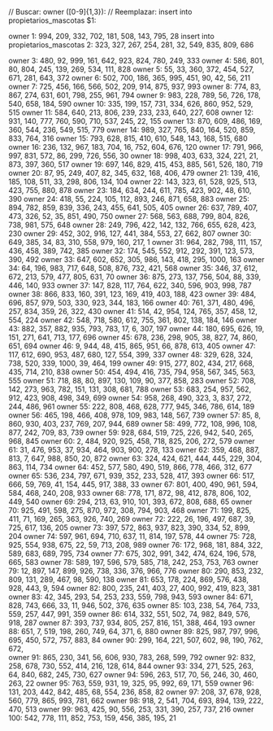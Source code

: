 // Buscar:
owner ([0-9]{1,3}):
// Reemplazar:
insert into propietarios_mascotas $1:

owner 1: 994, 209, 332, 702, 181, 508, 143, 795, 28
insert into propietarios_mascotas 2: 323, 327, 267, 254, 281, 32, 549, 835, 809, 686

owner 3: 480, 92, 999, 161, 642, 923, 824, 780, 249, 333
owner 4: 586, 801, 80, 804, 245, 139, 269, 534, 111, 828
owner 5: 55, 33, 360, 372, 454, 527, 671, 281, 643, 372
owner 6: 502, 700, 186, 365, 995, 451, 90, 42, 56, 211
owner 7: 725, 456, 166, 566, 502, 209, 914, 875, 937, 993
owner 8: 774, 83, 867, 274, 631, 601, 798, 255, 961, 794
owner 9: 983, 228, 789, 56, 726, 178, 540, 658, 184, 590
owner 10: 335, 199, 157, 731, 334, 626, 860, 952, 529, 515
owner 11: 584, 640, 213, 806, 239, 233, 233, 640, 227, 608
owner 12: 931, 140, 777, 760, 590, 710, 537, 245, 22, 155
owner 13: 870, 609, 486, 169, 360, 544, 236, 549, 515, 779
owner 14: 989, 327, 765, 840, 164, 520, 859, 833, 764, 316
owner 15: 793, 628, 815, 410, 610, 548, 143, 168, 515, 680
owner 16: 236, 132, 967, 183, 704, 16, 752, 604, 676, 120
owner 17: 791, 966, 997, 831, 572, 86, 299, 726, 556, 30
owner 18: 998, 403, 633, 324, 221, 21, 873, 397, 360, 517
owner 19: 697, 146, 829, 415, 453, 885, 561, 526, 180, 719
owner 20: 87, 95, 249, 407, 82, 345, 632, 168, 406, 479
owner 21: 139, 416, 185, 108, 511, 33, 298, 806, 134, 104
owner 22: 143, 323, 61, 528, 925, 513, 423, 755, 880, 878
owner 23: 184, 634, 244, 611, 785, 423, 902, 48, 610, 390
owner 24: 418, 55, 224, 105, 112, 893, 246, 871, 658, 883
owner 25: 894, 782, 859, 839, 336, 243, 455, 641, 505, 405
owner 26: 637, 789, 407, 473, 326, 52, 35, 851, 490, 750
owner 27: 568, 563, 688, 799, 804, 826, 738, 981, 575, 648
owner 28: 249, 796, 422, 142, 132, 766, 655, 628, 423, 230
owner 29: 452, 302, 916, 127, 441, 384, 553, 27, 662, 807
owner 30: 649, 385, 34, 83, 310, 558, 979, 160, 217, 1
owner 31: 964, 282, 798, 111, 157, 436, 458, 389, 742, 385
owner 32: 174, 545, 552, 912, 292, 391, 123, 573, 390, 492
owner 33: 647, 602, 652, 305, 986, 143, 418, 295, 1000, 163
owner 34: 64, 196, 983, 717, 648, 508, 876, 732, 421, 568
owner 35: 346, 37, 612, 672, 213, 579, 477, 805, 631, 70
owner 36: 875, 273, 137, 756, 504, 88, 339, 446, 140, 933
owner 37: 147, 828, 117, 764, 622, 340, 596, 903, 998, 787
owner 38: 866, 833, 160, 391, 123, 169, 419, 403, 188, 423
owner 39: 484, 696, 857, 979, 503, 330, 923, 344, 183, 166
owner 40: 761, 371, 480, 496, 257, 834, 359, 26, 322, 430
owner 41: 514, 42, 954, 124, 765, 357, 458, 12, 554, 224
owner 42: 548, 718, 580, 612, 755, 361, 802, 138, 184, 146
owner 43: 882, 357, 882, 935, 793, 783, 17, 6, 307, 197
owner 44: 180, 695, 626, 19, 151, 271, 641, 713, 177, 696
owner 45: 678, 236, 298, 905, 38, 827, 74, 860, 651, 694
owner 46: 9, 944, 48, 415, 865, 951, 66, 878, 613, 405
owner 47: 117, 612, 690, 953, 487, 680, 127, 554, 399, 337
owner 48: 329, 628, 324, 738, 520, 339, 1000, 39, 464, 199
owner 49: 915, 277, 802, 434, 217, 668, 435, 714, 210, 838
owner 50: 454, 494, 416, 735, 794, 958, 567, 345, 563, 555
owner 51: 718, 88, 80, 897, 130, 109, 90, 377, 858, 283
owner 52: 708, 142, 273, 963, 782, 151, 131, 308, 681, 788
owner 53: 683, 254, 957, 562, 912, 423, 908, 498, 349, 699
owner 54: 958, 268, 490, 323, 3, 837, 272, 244, 486, 961
owner 55: 222, 808, 468, 628, 777, 945, 346, 786, 614, 189
owner 56: 465, 198, 466, 408, 978, 109, 983, 148, 567, 739
owner 57: 85, 8, 860, 930, 403, 237, 769, 207, 944, 689
owner 58: 499, 772, 108, 996, 108, 877, 242, 709, 83, 739
owner 59: 928, 684, 519, 725, 226, 942, 540, 265, 968, 845
owner 60: 2, 484, 920, 925, 458, 718, 825, 206, 272, 579
owner 61: 31, 476, 953, 37, 934, 464, 903, 900, 278, 133
owner 62: 359, 468, 887, 813, 7, 647, 988, 850, 20, 872
owner 63: 324, 424, 621, 444, 445, 229, 304, 863, 114, 734
owner 64: 452, 577, 580, 490, 519, 866, 778, 466, 312, 677
owner 65: 536, 234, 797, 671, 939, 352, 233, 528, 417, 393
owner 66: 517, 666, 59, 769, 41, 154, 445, 917, 388, 33
owner 67: 801, 400, 490, 961, 594, 584, 468, 240, 208, 933
owner 68: 778, 171, 872, 98, 412, 878, 806, 102, 449, 540
owner 69: 294, 213, 63, 910, 101, 393, 672, 808, 688, 65
owner 70: 925, 491, 598, 275, 870, 972, 308, 794, 903, 468
owner 71: 199, 825, 411, 71, 169, 265, 363, 926, 740, 269
owner 72: 222, 26, 196, 497, 687, 39, 725, 617, 136, 205
owner 73: 397, 572, 863, 937, 823, 390, 334, 52, 899, 204
owner 74: 597, 961, 694, 710, 637, 11, 814, 197, 578, 44
owner 75: 728, 925, 554, 938, 675, 22, 59, 713, 208, 989
owner 76: 172, 968, 181, 884, 322, 589, 683, 689, 795, 734
owner 77: 675, 302, 991, 342, 474, 624, 196, 578, 665, 583
owner 78: 589, 197, 596, 579, 585, 718, 242, 253, 753, 763
owner 79: 12, 897, 147, 899, 926, 738, 336, 376, 966, 776
owner 80: 290, 853, 232, 809, 131, 289, 467, 98, 590, 138
owner 81: 653, 178, 224, 869, 576, 438, 928, 443, 9, 594
owner 82: 800, 235, 241, 403, 27, 400, 992, 419, 823, 381
owner 83: 42, 345, 293, 54, 253, 233, 559, 798, 943, 593
owner 84: 671, 828, 743, 666, 33, 11, 946, 502, 376, 635
owner 85: 103, 238, 54, 764, 733, 559, 257, 447, 991, 359
owner 86: 614, 332, 551, 502, 74, 982, 849, 576, 918, 287
owner 87: 393, 737, 934, 805, 257, 816, 151, 388, 464, 193
owner 88: 651, 7, 519, 198, 260, 749, 64, 371, 6, 880
owner 89: 825, 987, 797, 996, 695, 450, 572, 757, 883, 84
owner 90: 299, 164, 221, 507, 602, 98, 190, 762, 672,  
owner 91: 865, 230, 341, 56, 606, 930, 783, 268, 599, 792
owner 92: 832, 258, 678, 730, 552, 414, 216, 128, 614, 844
owner 93: 334, 271, 525, 263, 64, 840, 682, 245, 730, 627
owner 94: 596, 263, 517, 70, 56, 246, 30, 460, 263, 22
owner 95: 763, 559, 931, 19, 325, 95, 992, 69, 171, 559
owner 96: 131, 203, 442, 842, 485, 68, 554, 236, 858, 82
owner 97: 208, 37, 678, 928, 560, 779, 865, 993, 781, 662
owner 98: 918, 2, 541, 704, 693, 894, 139, 222, 470, 513
owner 99: 963, 425, 90, 556, 253, 331, 390, 257, 737, 216
owner 100: 542, 778, 111, 852, 753, 159, 456, 385, 195, 21
